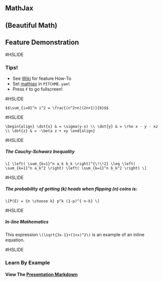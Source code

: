 ## MathJax
## (Beautiful Math)
## Feature Demonstration

#HSLIDE

### Tips!

- See [Wiki](https://github.com/gitpitch/gitpitch/wiki/Math-Notation-Slides) for feature How-To
- Set [mathjax](https://github.com/gitpitch/gitpitch/wiki/Math-Notation-Setting) in `PITCHME.yaml`
- Press `F` to go fullscreen!

#HSLIDE

`$$\sum_{i=0}^n i^2 = \frac{(n^2+n)(2n+1)}{6}$$`

#HSLIDE

`\begin{align}
\dot{x} & = \sigma(y-x) \\
\dot{y} & = \rho x - y - xz \\
\dot{z} & = -\beta z + xy
\end{align}`

#HSLIDE

##### The Cauchy-Schwarz Inequality

`\[
\left( \sum_{k=1}^n a_k b_k \right)^{\!\!2} \leq
 \left( \sum_{k=1}^n a_k^2 \right) \left( \sum_{k=1}^n b_k^2 \right)
\]`

#HSLIDE

##### The probability of getting \(k\) heads when flipping \(n\) coins is:

`\[P(E) = {n \choose k} p^k (1-p)^{ n-k} \]`

#HSLIDE

##### In-line Mathematics

This expression `\(\sqrt{3x-1}+(1+x)^2\)` is an example of an inline equation.

#HSLIDE

### Learn By Example
#### View The [Presentation Markdown](https://github.com/gitpitch/feature-demo/blob/mathjax/PITCHME.md)

